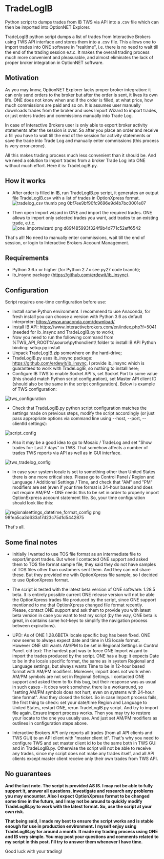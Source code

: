 # TradeLogIB
Python script to dumps trades from IB TWS via API into a .csv file which can then be imported into OptionNET Explorer.

TradeLogIB python script dumps a list of trades from Interactive Brokers using TWS API interface and stores them into a .csv file. This allows one to import trades into ONE software in "realtime", i.e. there is no need to wait till the end of the trading session e.t.c. It makes the overall trading process much more convenient and pleasurable, and almost eliminates the lack of proper broker integration in OptionNET software.

## Motivation
As you may know, OptionNET Explorer lacks proper broker integration: it can only send orders to the broker but after the order is sent, it lives its own life. ONE does not know when and if the order is filled, at what price, how much commissions are paid and so on. It is assumes user manually downloads trades from the broker and uses Import Wizard to import trades, or just enters trades and commissions manually into Trade Log.

In case of Interactive Brokers user is only able to export broker activity statements after the session is over. So after you place an order and receive a fill you have to wait till the end of the session for activity statements or save the trade into Trade Log and manually enter commissions (this process is very error-prone). 

All this makes trading process much less convenient than it should be. And we need a solution to import trades from a broker Trade Log into ONE without much effort. Here it is: TradeLogIB.py.

## How it works

* After order is filled in IB, run TradeLogIB.py script, it generates an output file TradeLogIB.csv with a list of trades in OptionXpress format.
![tradelog_csv thumb png 0bf7ee9bf90fc9696e9d4b7bc0001e07](https://user-images.githubusercontent.com/2657778/34121901-ad5354b0-e43b-11e7-8d3d-549214b63a1b.png)

* Then open Import wizard in ONE and import the required trades. ONE allows to import only selected trades you want, add trades to an existing trade, e.t.c.
![one_importwizard png d89f485993f324f9b4d771c52eff6542](https://user-images.githubusercontent.com/2657778/34121983-ed94da3a-e43b-11e7-8c78-dacf8542afe4.png)

That's all! No need to manually enter commissions, wait till the end of session, or login to Interactive Brokers Account Management.

## Requirements
* Python 3.6.x or higher (for Python 2.7.x see py27 code branch);
* ib_insync package (https://github.com/erdewit/ib_insync).

## Configuration
Script requires one-time configuration before use:
* Install some Python environment. I recommend to use Anaconda, for fresh install you can choose a version with Python 3.6 as default interpreter: https://www.anaconda.com/download/
* Install IB API: https://www.interactivebrokers.com/en/index.php?f=5041 (needed for ib_insync and TradeLogIB.py to work);
* Now you need to run the following command from %TWS_API_ROOT%\source\pythonclient\ folder to install IB API Python binding: setup.py install
* Unpack TradeLogIB.zip somewhere on the hard-drive;
* TradeLogIB.py uses ib_insync package: https://github.com/erdewit/ib_insync, I provide ib_insync which is guaranteed to work with TradeLogIB, so nothing to install here;
* Configure IB TWS to enable Socket API's, set Socket Port to some value (this should match Python script configuration), set Master API client ID (should also be the same in the script configuration). Below is example of TWS configuration:

![tws_configuration](https://user-images.githubusercontent.com/2657778/34122189-9e909d56-e43c-11e7-9e9f-36d89e92d8de.png)

* Check that TradeLogIB.py python script configuration matches the settings made on previous steps, modify the script accordingly (or just pass appropriate options via command line using --host, --port, --clientId settings):

![script_config](https://user-images.githubusercontent.com/2657778/34122353-3f10fb72-e43d-11e7-840c-a3e1a4294f63.png)

* Also it may be a good idea to go to Mosaic / TradeLog and set "Show trades for: Last 7 days" in TWS. That somehow affects a number of trades TWS reports via API as well as in GUI interface.

![tws_tradelog_config](https://user-images.githubusercontent.com/2657778/34122403-6bd725d2-e43d-11e7-86cc-3ffdc8bf5fa2.png)

* In case your system locale is set to something other than United States there is one more critical step. Please go to Control Panel / Region and Language / Additional Settings / Time, and check that "AM" and "PM" modifiers are set (even if your time format is 24-hour based and does not require AM/PM - ONE needs this to be set in order to properly import OptionExpress account statement file. So, your time configuration should look like this:

![regionalsettings_datetime_format_config png 98fea5ca3d633a17d23c75d1d5442875](https://user-images.githubusercontent.com/2657778/34122480-9ef98ff4-e43d-11e7-98a5-11a5f27a2dd5.png)

That's all.

## Some final notes

* Initially I wanted to use TOS file format as an intermediate file to export/import trades. But when I contacted ONE support and asked them to TOS file format sample file, they said they do not have samples of TOS files other than customers sent them. And they can not share these. But they provided me with OptionXpress file sample, so I decided to use OptionXpress format.

* The script is tested with the latest beta version of ONE software: 1.28.5 beta. It is entirely possible current ONE release version will not be able the OptionXpress trades file produced by the script, since ONE support mentioned to me that OptionXpress changed file format recently. Please, contact ONE support and ask them to provide you with latest beta version in case you want to test my script (by the way, ONE beta is great, in contains some hot-keys to simplify the navigation process between expirations).

* UPD: As of ONE 1.28.6BETA locale specific bug has been fixed. ONE now seems to always expect date and time in US locale format. However ONE still wants AM/PM to be set in Regional Settings in Control Panel. 
old text: The hardest part was to force ONE Import wizard to import the trades produced by the script. ONE has a bug: it expects Date to be in the locale specific format, the same as in system Regional and Language settings, but always wants Time to be in 12-hour based format with AM/PM modifiers. Moreover, import does not work when AM/PM symbols are not set in Regional Settings. I contacted ONE support and asked them to fix this bug, but their response was as usual in such cases - it does work somehow, there is a workaround, so "setting AM/PM symbols does not hurt, even on systems with 24-hour time format". And they closed the ticket. So in case Import process fails, the first thing to check: set your date/time Region and Language to United States, restart ONE, rerun TradeLogIB.py script. And try to import file again. Ensure import process works. Then you may try to restore your locate to the one you usually use. And just set AM/PM modifiers as outlines in configuration steps above.

* Interactive Brokers API only reports all trades (from all API clients and TWS GUI) to an API client with "master client id". That's why you need to configure TWS and set master client id to be the same both in TWS GUI and in TradeLogIB.py. Otherwise the script will not be able to receive any trades, since my script does not make any trades itself, and all API clients except master client receive only their own trades from TWS API.
 
## No guarantees
**And the last note. The script is provided AS IS. I may not be able to fully support it, answer all questions, investigate and research any problems you may encounter. Also I expect OptionXpress format to be changed some time in the future, and I may not be around to quickly modify TradeLogIB.py to work with the latest format. So, use the script at your own risk.**
 
**That being said, I made my best to ensure the script works and is stable enough for use in production environment. I myself enjoy using TradeLogIB.py for around a month. It made my trading process using ONE and IB very simple. You may post your questions and comments related to my script in this post. I'll try to answer them whenever I have time.**

Good luck with your trading!
